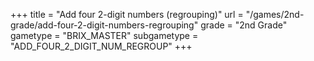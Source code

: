+++
title = "Add four 2-digit numbers (regrouping)"
url = "/games/2nd-grade/add-four-2-digit-numbers-regrouping"
grade = "2nd Grade"
gametype = "BRIX_MASTER"
subgametype = "ADD_FOUR_2_DIGIT_NUM_REGROUP"
+++